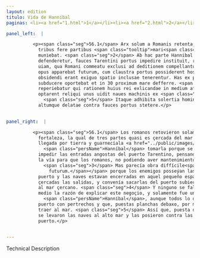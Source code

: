 ```yaml
---
layout: edition
titulo: Vida de Hanníbal
paginas: <li><a href="1.html">1</a></li><li><a href="2.html">2</a></li><li><a href="3.html">3</a></li><li><a href="4.html">4</a></li><li><a href="5.html">5</a></li><li><a href="6.html">6</a></li><li><a href="7.html">7</a></li><li><a href="8.html">8</a></li><li><a href="9.html">9</a></li><li><a href="10.html">10</a></li><li><a href="11.html">11</a></li><li><a href="12.html">12</a></li><li><a href="13.html">13</a></li><li><a href="14.html">14</a></li><li><a href="15.html">15</a></li><li><a href="16.html">16</a></li><li><a href="17.html">17</a></li><li><a href="18.html">18</a></li><li><a href="19.html">19</a></li><li><a href="20.html">20</a></li><li><a href="21.html">21</a></li><li><a href="22.html">22</a></li><li><a href="23.html">23</a></li><li><a href="24.html">24</a></li><li><a href="25.html">25</a></li><li><a href="26.html">26</a></li><li><a href="27.html">27</a></li><li><a href="28.html">28</a></li><li><a href="29.html">29</a></li><li><a href="30.html">30</a></li><li><a href="31.html">31</a></li><li><a href="32.html">32</a></li><li><a href="33.html">33</a></li><li><a href="34.html">34</a></li><li><a href="35.html">35</a></li><li><a href="36.html">36</a></li><li><a href="37.html">37</a></li><li><a href="38.html">38</a></li><li><a href="39.html">39</a></li><li><a href="40.html">40</a></li><li><a href="41.html">41</a></li><li><a href="42.html">42</a></li><li><a href="43.html">43</a></li><li><a href="44.html">44</a></li><li><a href="45.html">45</a></li><li><a href="46.html">46</a></li><li><a href="47.html">47</a></li><li><a href="48.html">48</a></li><li><a href="49.html">49</a></li><li><a href="50.html">50</a></li><li><a href="51.html">51</a></li><li><a href="52.html">52</a></li><li><a href="53.html">53</a></li><li><a href="54.html">54</a></li><li><a href="55.html">55</a></li><li><a href="56.html">56</a></li><li><a href="57.html">57</a></li><li><a href="58.html">58</a></li><li><a href="59.html">59</a></li><li><a href="60.html">60</a></li><li><a href="61.html">61</a></li><li><a href="62.html">62</a></li><li><a href="63.html">63</a></li><li><a href="64.html">64</a></li><li><a href="65.html">65</a></li><li><a href="66.html">66</a></li><li><a href="67.html">67</a></li><li><a href="68.html">68</a></li><li><a href="69.html">69</a></li><li><a href="70.html">70</a></li><li><a href="71.html">71</a></li><li><a href="72.html">72</a></li><li><a href="73.html">73</a></li><li><a href="74.html">74</a></li><li><a href="75.html">75</a></li><li><a href="76.html">76</a></li><li><a href="77.html">77</a></li><li><a href="78.html">78</a></li><li><a href="79.html">79</a></li><li><a href="80.html">80</a></li><li><a href="81.html">81</a></li><li><a href="82.html">82</a></li><li><a href="83.html">83</a></li><li><a href="84.html">84</a></li><li><a href="85.html">85</a></li><li><a href="86.html">86</a></li><li><a href="87.html">87</a></li><li><a href="88.html">88</a></li><li><a href="89.html">89</a></li><li><a href="90.html">90</a></li><li><a href="91.html">91</a></li><li><a href="92.html">92</a></li><li><a href="93.html">93</a></li><li><a href="94.html">94</a></li><li><a href="95.html">95</a></li><li><a href="96.html">96</a></li>

panel_left:  |

          <p><span class="seg">56.1</span> Arx solum a Romanis retenta, quae
            tribus fere partibus <span class="tooltip">mari<span class="tooltiptext">maris <span class="siglas">U</span> </span></span> abluitur, reliqua quarta est, quae aditum habet a terra, quam murus et fossa
            muniebat. <span class="seg">2</span> Ab hac parte Hannibal frustra expugnationem expertus cum strenue
            defenderetur, fauces Tarentini portus impedire instituit, ratus hanc unam superesse
            uiam, qua Romani commeatu exclusi ad deditionem compellantur. <span class="seg">3</span> Sed difficile
            opus apparebat futurum, cum claustra portus possiderent hostes et naues quibus exitus
            obsidendi erant exiguo spatio inclusae tenerentur. Has ex portu cui arx supererat
            subducere oportebat et in 30 proximum mare defferre. <span class="seg">4</span> Nemo ex Tarentinis
            reperiebatur qui rationem huius rei exlicandae in medium afferret. Hannibal tantum cum
            optarent reliqui unus uidit naues machinis ex <span class="tooltip">portu<span class="tooltiptext">porta <span class="siglas">U</span> portis <span class="siglas">S</span> </span></span> subduci plaustrisque impositas per mediam urbem ad mare deferri posse.
              <span class="seg">5</span> Itaque adhibita solertia hominum paucis post diebus subducte naues in
            altumque delatae contra fauces portus stetere.</p>
        

panel_right:  |

          <p><span class="seg">56.1</span> Los romanos retovieron solamente la
            fortaleza, la qual de tres partes quasi es çercada del mar y la una quarta parte tiene
            llegada por tierra y guarnecíala <a href="../public/images/1491/175r.png" target="new"><img class="facs" src="../public/images/1491/1491.jpg"/></a>[175r,b] un muro con su cava. <span class="seg">2</span> De aquella parte, en balde tentó
              <span class="persName">Hanníbal</span> tomarla porque se defendía strenuamente, y él propuso
            impedir las entradas angostas del puerto Tarentino, pensando que aquesta una sola fuesse
            la vía para que los romanos, no podiendo aver mantenimientos, se le diessen.
              <span class="seg">3</span> Mas parecía obra diffícile<span class="nota"><sup>23</sup><span class="texto_nota">P. omite el lat.
                futurum.</span></span> porque los enemigos posseýan las çerraduras del
            puerto y las naves estavan encerradas en aquel pequeño espaçio, que avían de ser
            çercadas las salidas, y convenía sacarlas del puerto subiecto a la fortaleza y traerlas
            al mar çercano. <span class="seg">4</span> Y ninguno se fallava entre los Tarentinos que traxesse en
            medio la razón de explicar este negoçio, y solamente fue uno,
              <span class="persName">Hanníbal</span>, aunque todos lo deseavan, que vio sacar las naves del
            puerto con pertrechos y que, puestas planchas debaxo, por medio de la çibdad las podían
            traer al mar. <span class="seg">5</span> Assí que, puesta diligencia de los ombres, dende a pocos días
            se levaron las naves al alto mar y las posieron contra las entradas estrechas del
            puerto.</p>
        

---
```


Technical Description 
